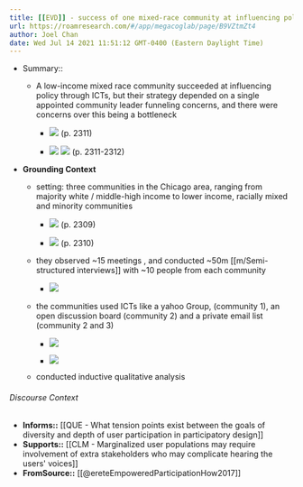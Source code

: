 ```yaml
---
title: [[EVD]] - success of one mixed-race community at influencing policy through ICTs depended on a single appointed community leader to funnel concerns, and there were concerns over this being a bottleneck - [[@ereteEmpoweredParticipationHow2017]]
url: https://roamresearch.com/#/app/megacoglab/page/B9VZtmZt4
author: Joel Chan
date: Wed Jul 14 2021 11:51:12 GMT-0400 (Eastern Daylight Time)
---
```


- Summary::

    - A low-income mixed race community succeeded at influencing policy through ICTs, but their strategy depended on a single appointed community leader funneling concerns, and there were concerns over this being a bottleneck

        - ![](https://firebasestorage.googleapis.com/v0/b/firescript-577a2.appspot.com/o/imgs%2Fapp%2Fmegacoglab%2Fu1LDBF39YJ.png?alt=media&token=e5486aa0-0760-411f-aff8-528c57b8795c) (p. 2311)

        - ![](https://firebasestorage.googleapis.com/v0/b/firescript-577a2.appspot.com/o/imgs%2Fapp%2Fmegacoglab%2FoxtYZPfBEi.png?alt=media&token=daba9018-ec2a-42b3-8f06-e89c3303f4d9) ![](https://firebasestorage.googleapis.com/v0/b/firescript-577a2.appspot.com/o/imgs%2Fapp%2Fmegacoglab%2FwccE0RknyQ.png?alt=media&token=ecab1745-53a8-447e-932d-72652ab20c24) (p. 2311-2312)
- **Grounding Context**

    - setting: three communities in the Chicago area, ranging from majority white / middle-high income to lower income, racially mixed and minority communities

        - ![](https://firebasestorage.googleapis.com/v0/b/firescript-577a2.appspot.com/o/imgs%2Fapp%2Fmegacoglab%2F4mUYbNwHHu.png?alt=media&token=60b7e2fa-8d07-4212-ae19-ca09f8085408) (p. 2309)

        - ![](https://firebasestorage.googleapis.com/v0/b/firescript-577a2.appspot.com/o/imgs%2Fapp%2Fmegacoglab%2FQJxLSzPCeK.png?alt=media&token=f81a7012-bcbe-43a6-af57-aa98fafe2020) (p. 2310)

    - they observed ~15 meetings , and conducted ~50m [[m/Semi-structured interviews]] with  ~10 people from each community

        - ![](https://firebasestorage.googleapis.com/v0/b/firescript-577a2.appspot.com/o/imgs%2Fapp%2Fmegacoglab%2FbWRZQsPi3p.png?alt=media&token=cc716300-85e7-4ae0-b152-a968e7aa5805)

    - the communities used ICTs like a yahoo Group, (community 1), an open discussion board (community 2) and a private email list (community 2 and 3)

        - ![](https://firebasestorage.googleapis.com/v0/b/firescript-577a2.appspot.com/o/imgs%2Fapp%2Fmegacoglab%2FNAFoEyg5ma.png?alt=media&token=a8df8c6b-5d90-48b3-8344-22d5f9f716ca)

        - ![](https://firebasestorage.googleapis.com/v0/b/firescript-577a2.appspot.com/o/imgs%2Fapp%2Fmegacoglab%2FaJzVm46X8I.png?alt=media&token=895f60ac-8c2c-487b-9be8-3aeaae497d1f)

    - conducted inductive qualitative analysis

###### Discourse Context

- **Informs::** [[QUE - What tension points exist between the goals of diversity and depth of user participation in participatory design]]
- **Supports::** [[CLM - Marginalized user populations may require involvement of extra stakeholders who may complicate hearing the users' voices]]
- **FromSource::** [[@ereteEmpoweredParticipationHow2017]]
